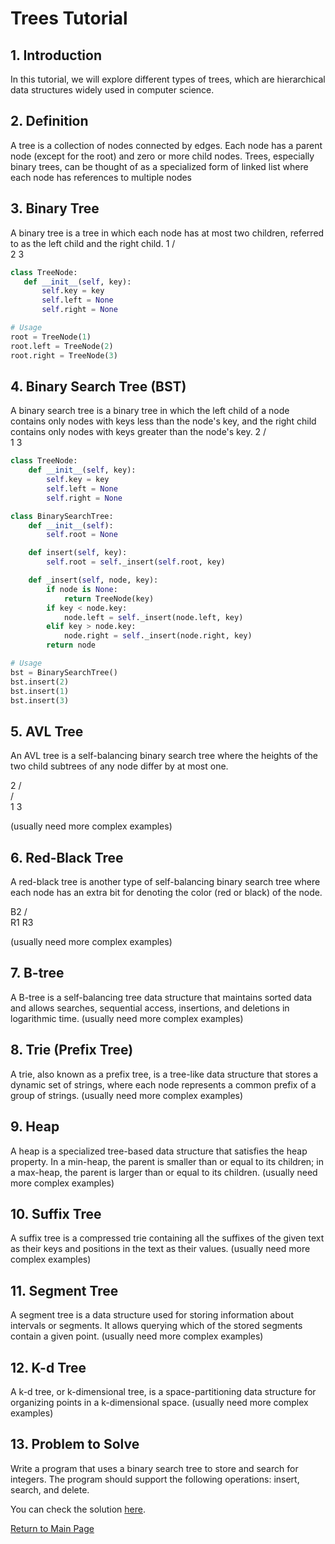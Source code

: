 # Trees Tutorial

## 1. Introduction

In this tutorial, we will explore different types of trees, which are hierarchical data structures widely used in computer science.

## 2. Definition

A tree is a collection of nodes connected by edges. Each node has a parent node (except for the root) and zero or more child nodes. Trees, especially binary trees, can be thought of as a specialized form of linked list where each node has references to multiple nodes

## 3. Binary Tree

A binary tree is a tree in which each node has at most two children, referred to as the left child and the right child.
   1
  / \
 2   3
 ```python
class TreeNode:
    def __init__(self, key):
        self.key = key
        self.left = None
        self.right = None

# Usage
root = TreeNode(1)
root.left = TreeNode(2)
root.right = TreeNode(3)
```
## 4. Binary Search Tree (BST)

A binary search tree is a binary tree in which the left child of a node contains only nodes with keys less than the node's key, and the right child contains only nodes with keys greater than the node's key.
   2
  / \
 1   3
```python
class TreeNode:
    def __init__(self, key):
        self.key = key
        self.left = None
        self.right = None

class BinarySearchTree:
    def __init__(self):
        self.root = None

    def insert(self, key):
        self.root = self._insert(self.root, key)

    def _insert(self, node, key):
        if node is None:
            return TreeNode(key)
        if key < node.key:
            node.left = self._insert(node.left, key)
        elif key > node.key:
            node.right = self._insert(node.right, key)
        return node

# Usage
bst = BinarySearchTree()
bst.insert(2)
bst.insert(1)
bst.insert(3)

```
## 5. AVL Tree

An AVL tree is a self-balancing binary search tree where the heights of the two child subtrees of any node differ by at most one.

   2
  / \
 /   \
1     3

(usually need more complex examples)

## 6. Red-Black Tree

A red-black tree is another type of self-balancing binary search tree where each node has an extra bit for denoting the color (red or black) of the node.

   B2
  /  \
R1   R3

(usually need more complex examples)

## 7. B-tree

A B-tree is a self-balancing tree data structure that maintains sorted data and allows searches, sequential access, insertions, and deletions in logarithmic time.
(usually need more complex examples)

## 8. Trie (Prefix Tree)

A trie, also known as a prefix tree, is a tree-like data structure that stores a dynamic set of strings, where each node represents a common prefix of a group of strings.
(usually need more complex examples)

## 9. Heap

A heap is a specialized tree-based data structure that satisfies the heap property. In a min-heap, the parent is smaller than or equal to its children; in a max-heap, the parent is larger than or equal to its children.
(usually need more complex examples)

## 10. Suffix Tree

A suffix tree is a compressed trie containing all the suffixes of the given text as their keys and positions in the text as their values.
(usually need more complex examples)

## 11. Segment Tree

A segment tree is a data structure used for storing information about intervals or segments. It allows querying which of the stored segments contain a given point.
(usually need more complex examples)

## 12. K-d Tree

A k-d tree, or k-dimensional tree, is a space-partitioning data structure for organizing points in a k-dimensional space.
(usually need more complex examples)

## 13. Problem to Solve

Write a program that uses a binary search tree to store and search for integers. The program should support the following operations: insert, search, and delete.

You can check the solution [here](Solution-3.py).

[Return to Main Page](0-Welcome.md)
